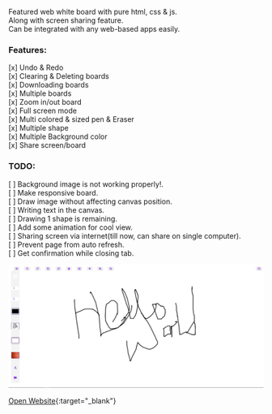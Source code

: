 Featured web white board with pure html, css & js.  
Along with screen sharing feature.  
Can be integrated with any web-based apps easily.  

<h3> Features: </h3>

[x] Undo & Redo  
[x] Clearing & Deleting boards  
[x] Downloading boards  
[x] Multiple boards  
[x] Zoom in/out board  
[x] Full screen mode  
[x] Multi colored & sized pen & Eraser  
[x] Multiple shape  
[x] Multiple Background color   
[x] Share screen/board   

<h3> TODO: </h3>

[ ] Background image is not working properly!.  
[ ] Make responsive board.  
[ ] Draw image without affecting canvas position.  
[ ] Writing text in the canvas.  
[ ] Drawing 1 shape is remaining.  
[ ] Add some animation for cool view.  
[ ] Sharing screen via internet(till now, can share on single computer).  
[ ] Prevent page from auto refresh.  
[ ] Get confirmation while closing tab. 

![Screenshot](web-whiteboard.png)  

[Open Website](https://manish404.github.io/web-whiteboard/){:target="_blank"}